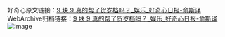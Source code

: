 好奇心原文链接：[9 块 9 真的帮了贺岁档吗？_娱乐_好奇心日报-俞斯译](https://www.qdaily.com/articles/4567.html)
WebArchive归档链接：[9 块 9 真的帮了贺岁档吗？_娱乐_好奇心日报-俞斯译](http://web.archive.org/web/20190623161502/https://www.qdaily.com/articles/4567.html)
![image](http://ww3.sinaimg.cn/large/007d5XDply1g3w4tw273zj30u03gkkjl)